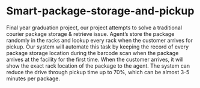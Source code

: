 # Smart-package-storage-and-pickup
Final year graduation project, our project attempts to solve a traditional courier package storage &amp; retrieve issue. Agent’s store the package randomly in the racks and lookup every rack when the customer arrives for pickup. Our system will automate this task by keeping the record of every package storage location during the barcode scan when the package arrives at the facility for the first time. When the customer arrives, it will show the exact rack location of the package to the agent. The system can reduce the drive through pickup time up to 70%, which can be almost 3-5 minutes per package.
